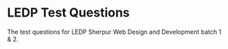 # LEDP Test Questions
The test questions for LEDP Sherpur Web Design and Development batch 1 &amp; 2.

